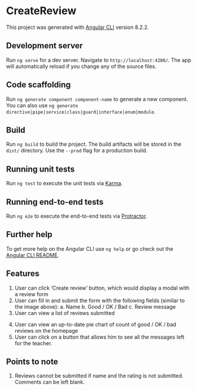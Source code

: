 # CreateReview

This project was generated with [Angular CLI](https://github.com/angular/angular-cli) version 8.2.2.

## Development server

Run `ng serve` for a dev server. Navigate to `http://localhost:4200/`. The app will automatically reload if you change any of the source files.

## Code scaffolding

Run `ng generate component component-name` to generate a new component. You can also use `ng generate directive|pipe|service|class|guard|interface|enum|module`.

## Build

Run `ng build` to build the project. The build artifacts will be stored in the `dist/` directory. Use the `--prod` flag for a production build.

## Running unit tests

Run `ng test` to execute the unit tests via [Karma](https://karma-runner.github.io).

## Running end-to-end tests

Run `ng e2e` to execute the end-to-end tests via [Protractor](http://www.protractortest.org/).

## Further help

To get more help on the Angular CLI use `ng help` or go check out the [Angular CLI README](https://github.com/angular/angular-cli/blob/master/README.md).

## Features 
1) User can click ‘Create review’ button, which would display a modal with a review
form
2) User can fill in and submit the form with the following fields (similar to the image
above):
a. Name
b. Good / OK / Bad
c. Review message
3) User can view a list of reviews submitted
4. User can view an up-to-date pie chart of count of good / OK / bad reviews on the homepage
5. User can click on a button that allows him to see all the messages left for the teacher.

## Points to note 
1) Reviews cannot be submitted if name and the rating is not submitted. Comments can be left blank. 

